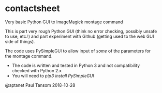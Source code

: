 # contactsheet

Very basic Python GUI to ImageMagick montage command

This is part very rough Python GUI (think no error checking, possibly unsafe to use, etc.!)
and part experiment with Github (getting used to the web GUI side of things).

The code uses PySimpleGUI to allow input of *some* of the parameters for the montage command.

- The code is written and tested in Python 3 and not compatibility checked with Python 2.x
- You will need to *pip3 install PySimpleGUI*

@aptanet
Paul Tansom
2018-10-28
